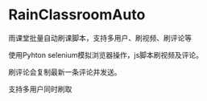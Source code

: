 # RainClassroomAuto

雨课堂批量自动刷课脚本，支持多用户、刷视频、刷评论等

使用Pyhton selenium模拟浏览器操作，js脚本刷视频及评论。

刷评论会复制最新一条评论并发送。

支持多用户同时刷取
